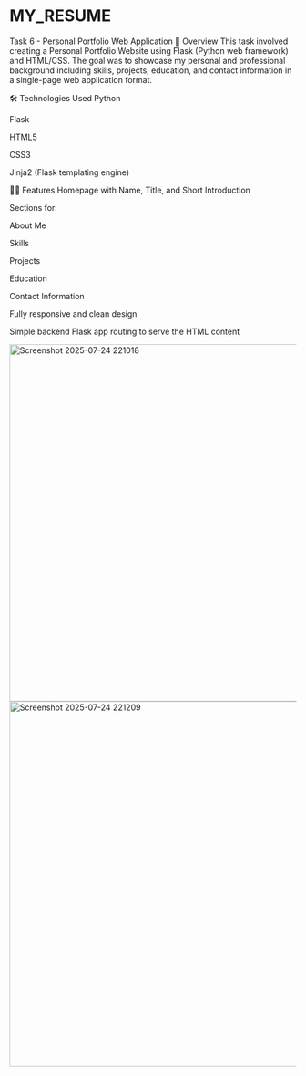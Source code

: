 # MY_RESUME

 Task 6 - Personal Portfolio Web Application
🧾 Overview
This task involved creating a Personal Portfolio Website using Flask (Python web framework) and HTML/CSS. The goal was to showcase my personal and professional background including skills, projects, education, and contact information in a single-page web application format.

🛠️ Technologies Used
Python

Flask

HTML5

CSS3

Jinja2 (Flask templating engine)

🧑‍💻 Features
Homepage with Name, Title, and Short Introduction

Sections for:

About Me

Skills

Projects

Education

Contact Information

Fully responsive and clean design

Simple backend Flask app routing to serve the HTML content

<img width="1344" height="626" alt="Screenshot 2025-07-24 221018" src="https://github.com/user-attachments/assets/d23f484d-c9db-4be5-9400-3a55332d989d" />

<img width="1365" height="640" alt="Screenshot 2025-07-24 221209" src="https://github.com/user-attachments/assets/6c532d37-954b-42b8-b42d-9253bc8ac0d6" />

